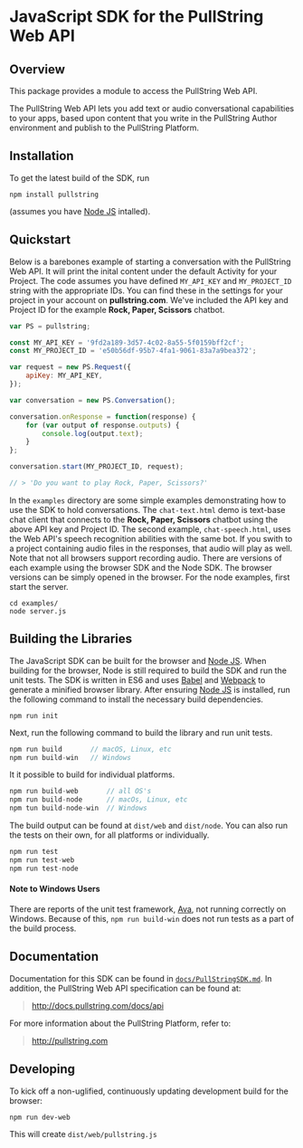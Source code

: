 # JavaScript SDK for the PullString Web API

## Overview

This package provides a module to access the PullString Web API.

The PullString Web API lets you add text or audio conversational capabilities to your apps, based upon content that you
write in the PullString Author environment and publish to the PullString Platform.

## Installation

To get the latest build of the SDK, run 
```
npm install pullstring
```
(assumes you have [Node JS](https://nodejs.org) intalled).

## Quickstart

Below is a barebones example of starting a conversation with the PullString Web API.  It will print the inital content under
the default Activity for your Project. The code assumes you have defined `MY_API_KEY` and `MY_PROJECT_ID` string with
the appropriate IDs.  You can find these in the settings for your project in your account on **pullstring.com**.
We've included the API key and Project ID for the example **Rock, Paper, Scissors** chatbot.

```js
var PS = pullstring;

const MY_API_KEY = '9fd2a189-3d57-4c02-8a55-5f0159bff2cf';
const MY_PROJECT_ID = 'e50b56df-95b7-4fa1-9061-83a7a9bea372';

var request = new PS.Request({
    apiKey: MY_API_KEY,
});

var conversation = new PS.Conversation();

conversation.onResponse = function(response) {
    for (var output of response.outputs) {
        console.log(output.text);
    }
};

conversation.start(MY_PROJECT_ID, request);

// > 'Do you want to play Rock, Paper, Scissors?'
```

In the `examples` directory are some simple examples demonstrating how to use the SDK to hold conversations.
The `chat-text.html` demo is text-base chat client that connects to the **Rock, Paper, Scissors** chatbot using the
above API key and Project ID. The second example, `chat-speech.html`, uses the Web API's speech recognition abilities
with the same bot. If you swith to a project containing audio files in the responses, that audio will play as well. Note
that not all browsers support recording audio. There are versions of each example using the browser SDK and the Node
SDK. The browser versions can be simply opened in the browser. For the node examples, first start the server.

```
cd examples/
node server.js
```

## Building the Libraries

The JavaScript SDK can be built for the browser and [Node JS](https://nodejs.org/en/). When building for the browser, Node is still required to build the SDK and run the unit tests. The SDK is written in ES6 and uses [Babel](http://babeljs.io/) and [Webpack](https://webpack.github.io/) to generate a minified browser library. After ensuring [Node JS](https://nodejs.org/en/) is installed, run the following command to install the necessary build dependencies.

```
npm run init
```

Next, run the following command to build the library and run unit tests.

```js
npm run build       // macOS, Linux, etc
npm run build-win   // Windows
```

It it possible to build for individual platforms.

```js
npm run build-web       // all OS's
npm run build-node      // macOs, Linux, etc
npm tun build-node-win  // Windows
```

The build output can be found at `dist/web` and `dist/node`. You can also run
the tests on their own, for all platforms or individually.

```js
npm run test
npm run test-web
npm run test-node
```

#### Note to Windows Users
There are reports of the unit test framework, [Ava](https://github.com/avajs/ava), not running correctly on Windows. Because of this, `npm run build-win` does not run tests as a part of the build process.

## Documentation

Documentation for this SDK can be found in [`docs/PullStringSDK.md`](docs/PullStringSDK.md). In addition, the PullString Web API specification can be
found at:

> http://docs.pullstring.com/docs/api

For more information about the PullString Platform, refer to:

> http://pullstring.com

## Developing

To kick off a non-uglified, continuously updating development build for the browser:

```
npm run dev-web
```

This will create `dist/web/pullstring.js`
